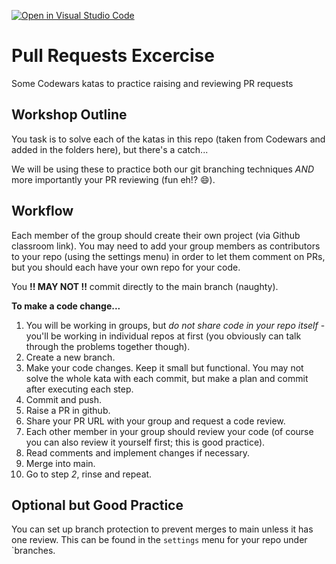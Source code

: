 [![Open in Visual Studio Code](https://classroom.github.com/assets/open-in-vscode-f059dc9a6f8d3a56e377f745f24479a46679e63a5d9fe6f495e02850cd0d8118.svg)](https://classroom.github.com/online_ide?assignment_repo_id=6796795&assignment_repo_type=AssignmentRepo)
# Pull Requests Excercise

Some Codewars katas to practice raising and reviewing PR requests

## Workshop Outline

You task is to solve each of the katas in this repo (taken from Codewars and added in the folders here), but there's a catch...

We will be using these to practice both our git branching techniques _AND_ more importantly your PR reviewing (fun eh!? 😄).

## Workflow

Each member of the group should create their own project (via Github classroom link).
You may need to add your group members as contributors to your repo (using the settings menu) in order to let them comment on PRs, but you should each have your own repo for your code.

You **!! MAY NOT !!** commit directly to the main branch (naughty).

**To make a code change...**

1. You will be working in groups, but _do not share code in your repo itself_ - you'll be working in individual repos at first (you obviously can talk through the problems together though).
2. Create a new branch.
3. Make your code changes. Keep it small but functional. You may not solve the whole kata with each commit, but make a plan and commit after executing each step.
4. Commit and push.
5. Raise a PR in github.
6. Share your PR URL with your group and request a code review.
7. Each other member in your group should review your code (of course you can also review it yourself first; this is good practice).
8. Read comments and implement changes if necessary.
9. Merge into main.
10. Go to step _2_, rinse and repeat.

## Optional but Good Practice

You can set up branch protection to prevent merges to main unless it has one review.
This can be found in the `settings` menu for your repo under `branches.
